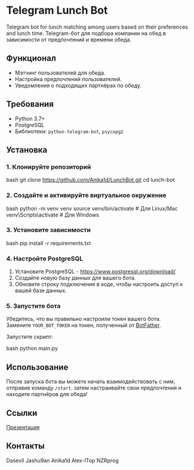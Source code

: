 # Telegram Lunch Bot

Telegram bot for lunch matching among users based on their preferences and lunch time.
Telegram-бот для подбора компании на обед в зависимости от предпочтений и времени обеда.


## Функционал
- Мэтчинг пользователей для обеда.
- Настройка предпочтений пользователей.
- Уведомления о подходящих партнёрах по обеду.


## Требования
- Python 3.7+
- PostgreSQL
- Библиотеки: `python-telegram-bot`, `psycopg2`

## Установка
### 1. Клонируйте репозиторий

bash
git clone https://github.com/Anika1d/LunchBot.git
cd lunch-bot


### 2. Создайте и активируйте виртуальное окружение

bash
python -m venv venv
source venv/bin/activate  # Для Linux/Mac
venv\Scripts\activate  # Для Windows


### 3. Установите зависимости

bash
pip install -r requirements.txt


### 4. Настройте PostgreSQL
1. Установите PostgreSQL - https://www.postgresql.org/download/
3. Создайте новую базу данных для вашего бота.
4. Обновите строку подключения в коде, чтобы настроить доступ к вашей базе данных.


### 5. Запустите бота
Убедитесь, что вы правильно настроили токен вашего бота.  
Замените `YOUR_BOT_TOKEN` на токен, полученный от [BotFather](https://t.me/botfather).


Запустите скрипт:

bash
python main.py


## Использование
После запуска бота вы можете начать взаимодействовать с ним, отправив команду `/start`. затем настраивайте свои предпочтения и находите партнёров для обеда!

## Ссылки 
[Презентация](https://docs.google.com/presentation/d/1VgW0eXWwbXGYKvlVOUk3uINRBx3Ue1aaSPLEYfPZKLg/edit?usp=sharing)

## Контакты

Dasevil
Jashu9an
Anika1d
Alex-ITop
NZRprog
